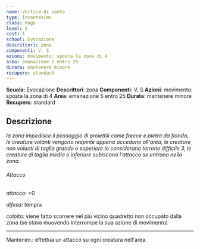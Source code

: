 ```yaml
---
name: Vortice di vento
type: Incantesimo
class: Mago
level: 5
cost: 1
school: Evocazione
descrittori: zona
componenti: V, S
azioni: movimento: sposta la zona di 4
area: emanazione 5 entro 25
durata: mantenere minore
recupero: standard
---
```

**Scuola**: Evocazione
**Descrittori**: zona
**Componenti**: V, S
**Azioni**: movimento: sposta la zona di 4
**Area**: emanazione 5 entro 25
**Durata**: mantenere minore
**Recupero**: standard

**Descrizione**
-

*la zona impedisce il passaggio di proiettili come frecce e pietra da fionda, le creature volanti vengono respinte appena accedono all'area, le creature non volanti di taglia grande o superiore lo considerano terreno difficile 3, le creature di taglia media o inferiore subiscono l'attacco se entrano nella zona.*

###### Attacco

*attacco:* +0

*difesa:* tempra

*colpito:* viene fatto scorrere nel più vicino quadretto non occupato dalla zona (se stava muovendo interrompe la sua azione di movimento)

---

Mantenim.: effettua un attacco su ogni creatura nell'area.